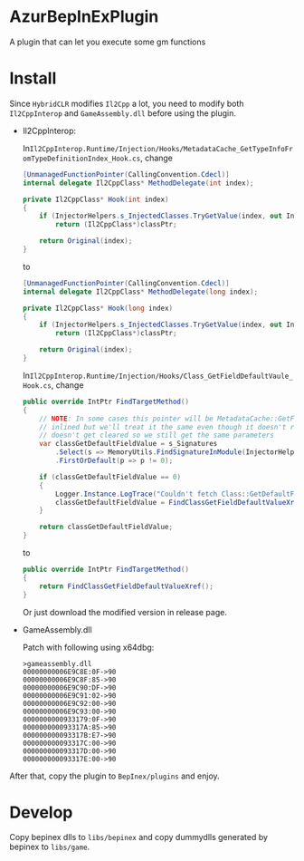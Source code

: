 # AzurBepInExPlugin

A plugin that can let you execute some gm functions



# Install

Since `HybridCLR` modifies `Il2Cpp` a lot, you need to modify both `Il2CppInterop` and `GameAssembly.dll` before using the plugin.

- Il2CppInterop:

  In`Il2CppInterop.Runtime/Injection/Hooks/MetadataCache_GetTypeInfoFromTypeDefinitionIndex_Hook.cs`, change

  ```C#
  [UnmanagedFunctionPointer(CallingConvention.Cdecl)]
  internal delegate Il2CppClass* MethodDelegate(int index);
  
  private Il2CppClass* Hook(int index)
  {
      if (InjectorHelpers.s_InjectedClasses.TryGetValue(index, out IntPtr classPtr))
          return (Il2CppClass*)classPtr;
  
      return Original(index);
  }
  ```

  to

  ```C#
  [UnmanagedFunctionPointer(CallingConvention.Cdecl)]
  internal delegate Il2CppClass* MethodDelegate(long index);
  
  private Il2CppClass* Hook(long index)
  {
      if (InjectorHelpers.s_InjectedClasses.TryGetValue(index, out IntPtr classPtr))
          return (Il2CppClass*)classPtr;
  
      return Original(index);
  }
  ```

  In`Il2CppInterop.Runtime/Injection/Hooks/Class_GetFieldDefaultVaule_Hook.cs`, change

  ```C#
  public override IntPtr FindTargetMethod()
  {
      // NOTE: In some cases this pointer will be MetadataCache::GetFieldDefaultValueForField due to Field::GetDefaultFieldValue being
      // inlined but we'll treat it the same even though it doesn't receive the type parameter the RDX register
      // doesn't get cleared so we still get the same parameters
      var classGetDefaultFieldValue = s_Signatures
          .Select(s => MemoryUtils.FindSignatureInModule(InjectorHelpers.Il2CppModule, s))
          .FirstOrDefault(p => p != 0);
  
      if (classGetDefaultFieldValue == 0)
      {
          Logger.Instance.LogTrace("Couldn't fetch Class::GetDefaultFieldValue with signatures, using method traversal");
          classGetDefaultFieldValue = FindClassGetFieldDefaultValueXref();
      }
  
      return classGetDefaultFieldValue;
  }
  ```

  to

  ```C#
  public override IntPtr FindTargetMethod()
  {
      return FindClassGetFieldDefaultValueXref();
  }
  ```

  Or just download the modified version in release page.

  

- GameAssembly.dll

  Patch with following using x64dbg:

  ```
  >gameassembly.dll
  00000000006E9C8E:0F->90
  00000000006E9C8F:85->90
  00000000006E9C90:DF->90
  00000000006E9C91:02->90
  00000000006E9C92:00->90
  00000000006E9C93:00->90
  0000000000933179:0F->90
  000000000093317A:85->90
  000000000093317B:E7->90
  000000000093317C:00->90
  000000000093317D:00->90
  000000000093317E:00->90
  ```

After that, copy the plugin to `BepInex/plugins` and enjoy.



# Develop

Copy bepinex dlls to `libs/bepinex` and copy dummydlls generated by bepinex to `libs/game`.